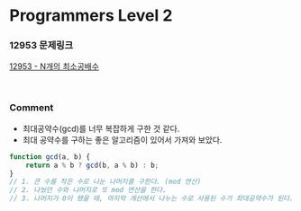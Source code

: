 # Programmers Level 2

### 12953 문제링크

[12953 - N개의 최소공배수](https://school.programmers.co.kr/learn/courses/30/lessons/12953)

<br>

### Comment

-   최대공약수(gcd)를 너무 복잡하게 구한 것 같다.
-   최대 공약수를 구하는 좋은 알고리즘이 있어서 가져와 보았다.

```js
function gcd(a, b) {
    return a % b ? gcd(b, a % b) : b;
}
// 1. 큰 수를 작은 수로 나눈 나머지를 구한다. (mod 연산)
// 2. 나눴던 수와 나머지로 또 mod 연산을 한다.
// 3. 나머지가 0이 됐을 때, 마지막 계산에서 나누는 수로 사용된 수가 최대공약수가 된다.
```
